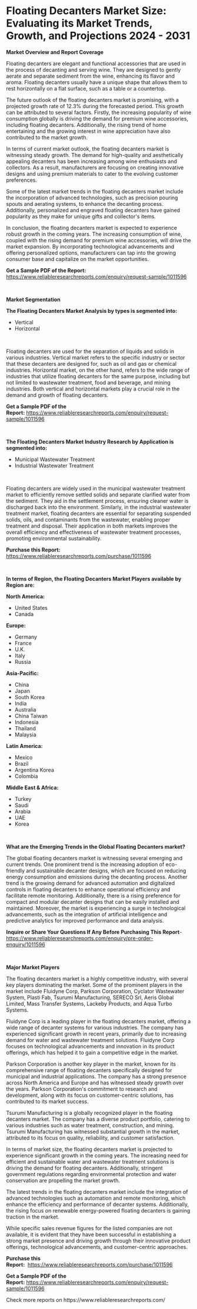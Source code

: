 <p><h1>Floating Decanters Market Size: Evaluating its Market Trends, Growth, and Projections 2024 - 2031</h1></p><p><strong>Market Overview and Report Coverage</strong></p>
<p><p>Floating decanters are elegant and functional accessories that are used in the process of decanting and serving wine. They are designed to gently aerate and separate sediment from the wine, enhancing its flavor and aroma. Floating decanters usually have a unique shape that allows them to rest horizontally on a flat surface, such as a table or a countertop.</p><p>The future outlook of the floating decanters market is promising, with a projected growth rate of 12.3% during the forecasted period. This growth can be attributed to several factors. Firstly, the increasing popularity of wine consumption globally is driving the demand for premium wine accessories, including floating decanters. Additionally, the rising trend of home entertaining and the growing interest in wine appreciation have also contributed to the market growth.</p><p>In terms of current market outlook, the floating decanters market is witnessing steady growth. The demand for high-quality and aesthetically appealing decanters has been increasing among wine enthusiasts and collectors. As a result, manufacturers are focusing on creating innovative designs and using premium materials to cater to the evolving customer preferences.</p><p>Some of the latest market trends in the floating decanters market include the incorporation of advanced technologies, such as precision pouring spouts and aerating systems, to enhance the decanting process. Additionally, personalized and engraved floating decanters have gained popularity as they make for unique gifts and collector's items.</p><p>In conclusion, the floating decanters market is expected to experience robust growth in the coming years. The increasing consumption of wine, coupled with the rising demand for premium wine accessories, will drive the market expansion. By incorporating technological advancements and offering personalized options, manufacturers can tap into the growing consumer base and capitalize on the market opportunities.</p></p>
<p><strong>Get a Sample PDF of the Report:</strong> <a href="https://www.reliableresearchreports.com/enquiry/request-sample/1011596">https://www.reliableresearchreports.com/enquiry/request-sample/1011596</a></p>
<p>&nbsp;</p>
<p><strong>Market Segmentation</strong></p>
<p><strong>The Floating Decanters Market Analysis by types is segmented into:</strong></p>
<p><ul><li>Vertical</li><li>Horizontal</li></ul></p>
<p>&nbsp;</p>
<p><p>Floating decanters are used for the separation of liquids and solids in various industries. Vertical market refers to the specific industry or sector that these decanters are designed for, such as oil and gas or chemical industries. Horizontal market, on the other hand, refers to the wide range of industries that utilize floating decanters for the same purpose, including but not limited to wastewater treatment, food and beverage, and mining industries. Both vertical and horizontal markets play a crucial role in the demand and growth of floating decanters.</p></p>
<p><strong>Get a Sample PDF of the Report:</strong>&nbsp;<a href="https://www.reliableresearchreports.com/enquiry/request-sample/1011596">https://www.reliableresearchreports.com/enquiry/request-sample/1011596</a></p>
<p>&nbsp;</p>
<p><strong>The Floating Decanters Market Industry Research by Application is segmented into:</strong></p>
<p><ul><li>Municipal Wastewater Treatment</li><li>Industrial Wastewater Treatment</li></ul></p>
<p>&nbsp;</p>
<p><p>Floating decanters are widely used in the municipal wastewater treatment market to efficiently remove settled solids and separate clarified water from the sediment. They aid in the settlement process, ensuring cleaner water is discharged back into the environment. Similarly, in the industrial wastewater treatment market, floating decanters are essential for separating suspended solids, oils, and contaminants from the wastewater, enabling proper treatment and disposal. Their application in both markets improves the overall efficiency and effectiveness of wastewater treatment processes, promoting environmental sustainability.</p></p>
<p><strong>Purchase this Report:</strong>&nbsp; <a href="https://www.reliableresearchreports.com/purchase/1011596">https://www.reliableresearchreports.com/purchase/1011596</a></p>
<p>&nbsp;</p>
<p><strong>In terms of Region, the Floating Decanters Market Players available by Region are:</strong></p>
<p>
    <p> <strong> North America: </strong>
        <ul>
            <li>United States</li>
            <li>Canada</li>
        </ul>
        </p> 
    <p> <strong> Europe: </strong>
        <ul>
            <li>Germany</li>
            <li>France</li>
            <li>U.K.</li>
            <li>Italy</li>
            <li>Russia</li>
        </ul>
        </p> 
    <p> <strong> Asia-Pacific: </strong>
        <ul>
            <li>China</li>
            <li>Japan</li>
            <li>South Korea</li>
            <li>India</li>
            <li>Australia</li>
            <li>China Taiwan</li>
            <li>Indonesia</li>
            <li>Thailand</li>
            <li>Malaysia</li>
        </ul>
        </p> 
    <p> <strong> Latin America: </strong>
        <ul>
            <li>Mexico</li>
            <li>Brazil</li>
            <li>Argentina Korea</li>
            <li>Colombia</li>
        </ul>
        </p> 
    <p> <strong> Middle East & Africa: </strong>
        <ul>
            <li>Turkey</li>
            <li>Saudi</li>
            <li>Arabia</li>
            <li>UAE</li>
            <li>Korea</li>
        </ul>
    </p>
    </p>
<p>&nbsp;</p>
<p><strong>What are the Emerging Trends in the Global Floating Decanters market?</strong></p>
<p><p>The global floating decanters market is witnessing several emerging and current trends. One prominent trend is the increasing adoption of eco-friendly and sustainable decanter designs, which are focused on reducing energy consumption and emissions during the decanting process. Another trend is the growing demand for advanced automation and digitalized controls in floating decanters to enhance operational efficiency and facilitate remote monitoring. Additionally, there is a rising preference for compact and modular decanter designs that can be easily installed and maintained. Moreover, the market is experiencing a surge in technological advancements, such as the integration of artificial intelligence and predictive analytics for improved performance and data analysis.</p></p>
<p><strong>Inquire or Share Your Questions If Any Before Purchasing This Report</strong>- <a href="https://www.reliableresearchreports.com/enquiry/pre-order-enquiry/1011596">https://www.reliableresearchreports.com/enquiry/pre-order-enquiry/1011596</a></p>
<p>&nbsp;</p>
<p><strong>Major Market Players</strong></p>
<p><p>The floating decanters market is a highly competitive industry, with several key players dominating the market. Some of the prominent players in the market include Fluidyne Corp, Parkson Corporation, Cyclator Wastewater System, Plasti Fab, Tsurumi Manufacturing, SERECO Srl, Aeris Global Limited, Mass Transfer Systems, Lackeby Products, and Aqua Turbo Systems.</p><p>Fluidyne Corp is a leading player in the floating decanters market, offering a wide range of decanter systems for various industries. The company has experienced significant growth in recent years, primarily due to increasing demand for water and wastewater treatment solutions. Fluidyne Corp focuses on technological advancements and innovation in its product offerings, which has helped it to gain a competitive edge in the market.</p><p>Parkson Corporation is another key player in the market, known for its comprehensive range of floating decanters specifically designed for municipal and industrial applications. The company has a strong presence across North America and Europe and has witnessed steady growth over the years. Parkson Corporation's commitment to research and development, along with its focus on customer-centric solutions, has contributed to its market success.</p><p>Tsurumi Manufacturing is a globally recognized player in the floating decanters market. The company has a diverse product portfolio, catering to various industries such as water treatment, construction, and mining. Tsurumi Manufacturing has witnessed substantial growth in the market, attributed to its focus on quality, reliability, and customer satisfaction.</p><p>In terms of market size, the floating decanters market is projected to experience significant growth in the coming years. The increasing need for efficient and sustainable water and wastewater treatment solutions is driving the demand for floating decanters. Additionally, stringent government regulations regarding environmental protection and water conservation are propelling the market growth.</p><p>The latest trends in the floating decanters market include the integration of advanced technologies such as automation and remote monitoring, which enhance the efficiency and performance of decanter systems. Additionally, the rising focus on renewable energy-powered floating decanters is gaining traction in the market.</p><p>While specific sales revenue figures for the listed companies are not available, it is evident that they have been successful in establishing a strong market presence and driving growth through their innovative product offerings, technological advancements, and customer-centric approaches.</p></p>
<p><strong>Purchase this Report:</strong>&nbsp;&nbsp;<a href="https://www.reliableresearchreports.com/purchase/1011596">https://www.reliableresearchreports.com/purchase/1011596</a></p>
<p></p>
<p><strong>Get a Sample PDF of the Report:</strong>&nbsp;<a href="https://www.reliableresearchreports.com/enquiry/request-sample/1011596">https://www.reliableresearchreports.com/enquiry/request-sample/1011596</a></p>
<p>Check more reports on https://www.reliableresearchreports.com/</p>